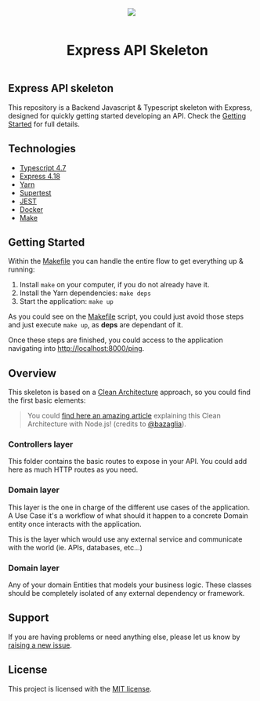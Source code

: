 <div align="center">
<img align="center"  width="auto" height="auto" src="https://nuwe.io/images/Group-3-3.png" />
<br/>

<div id="user-content-toc">
  <ul>
    <summary><h1 style="display: inline-block;">Express API Skeleton</h1></summary>
  </ul>
</div>

</div>

## Express API skeleton

This repository is a Backend Javascript & Typescript skeleton with Express, designed for quickly getting started
developing an API. Check the [Getting Started](#getting-started) for full details.

## Technologies

- [Typescript 4.7](https://www.typescriptlang.org/docs/handbook/release-notes/typescript-4-4.html)
- [Express 4.18](https://expressjs.com/)
- [Yarn](https://yarnpkg.com/)
- [Supertest](https://github.com/visionmedia/supertest#readme)
- [JEST](https://jestjs.io/es-ES/)
- [Docker](https://www.docker.com/)
- [Make](https://www.gnu.org/software/make/manual/make.html)

## Getting Started

Within the [Makefile](Makefile) you can handle the entire flow to get everything up & running:

1. Install `make` on your computer, if you do not already have it.
2. Install the Yarn dependencies: `make deps`
3. Start the application: `make up`

As you could see on the [Makefile](Makefile) script, you could just avoid those steps and just execute `make up`, as
**deps** are dependant of it.

Once these steps are finished, you could access to the application navigating
into [http://localhost:8000/ping](http://localhost:8000/ping).

## Overview

This skeleton is based on
a [Clean Architecture](https://blog.cleancoder.com/uncle-bob/2012/08/13/the-clean-architecture.html) approach, so you
could find the first basic elements:

> You could
> [find here an amazing article](https://bazaglia.com/clean-architecture-with-typescript-ddd-onion/) explaining this
> Clean Architecture with Node.js! (credits to [@bazaglia](https://github.com/bazaglia)).

### Controllers layer

This folder contains the basic routes to expose in your API. You could add here as much HTTP routes as you need.

### Domain layer

This layer is the one in charge of the different use cases of the application. A Use Case it's a workflow of what should
it happen to a concrete Domain entity once interacts with the application.

This is the layer which would use any external service and communicate with the world (ie. APIs, databases, etc...)

### Domain layer

Any of your domain Entities that models your business logic. These classes should be completely isolated of any external
dependency or framework.

## Support

If you are having problems or need anything else, please let us know by
[raising a new issue](https://github.com/nuwe-reports/express-api-skeleton/issues/new/choose).

## License

This project is licensed with the [MIT license](LICENSE).
